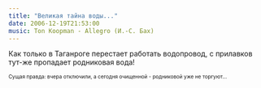 ```yaml
---
title: "Великая тайна воды..."
date: 2006-12-19T21:53:00
music: Ton Koopman - Allegro (И.-С. Бах)
---
```


<P>Как только в Таганроге перестает работать водопровод, с прилавков тут-же пропадает родниковая вода!

<FONT size=1>Сущая правда: вчера отключили, а сегодня очищенной - родниковой уже не торгуют...</FONT></P>
